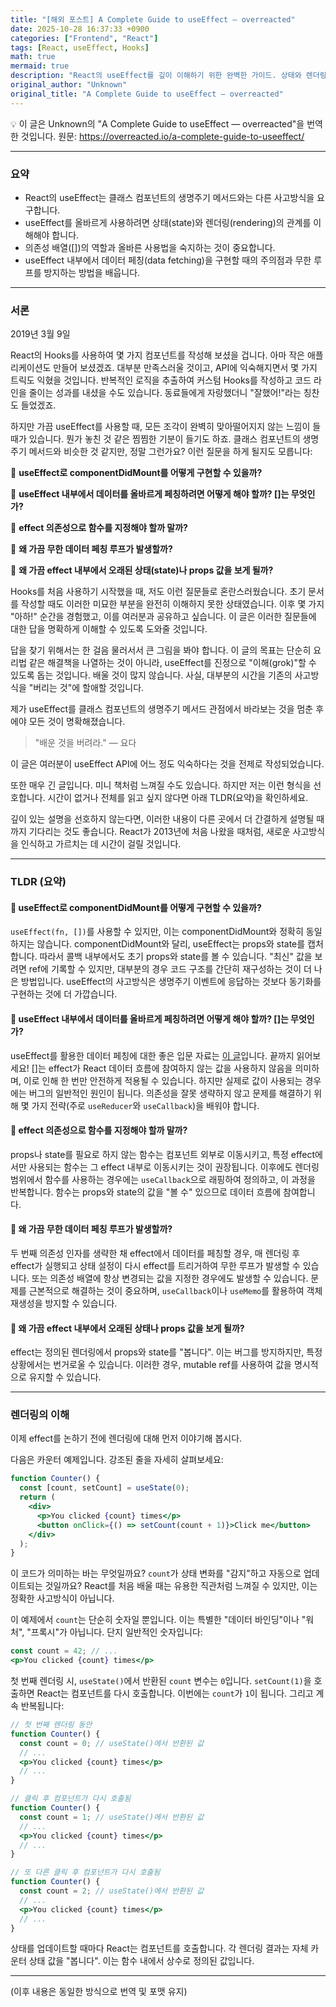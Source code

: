 ```yaml
---
title: "[해외 포스트] A Complete Guide to useEffect — overreacted"
date: 2025-10-28 16:37:33 +0900
categories: ["Frontend", "React"]
tags: [React, useEffect, Hooks]
math: true
mermaid: true
description: "React의 useEffect를 깊이 이해하기 위한 완벽한 가이드. 상태와 렌더링의 관계를 탐구합니다."
original_author: "Unknown"
original_title: "A Complete Guide to useEffect — overreacted"
---
```


💡 이 글은 Unknown의 "A Complete Guide to useEffect — overreacted"을 번역한 것입니다.
원문: https://overreacted.io/a-complete-guide-to-useeffect/

---

### 요약
- React의 useEffect는 클래스 컴포넌트의 생명주기 메서드와는 다른 사고방식을 요구합니다.
- useEffect를 올바르게 사용하려면 상태(state)와 렌더링(rendering)의 관계를 이해해야 합니다.
- 의존성 배열([])의 역할과 올바른 사용법을 숙지하는 것이 중요합니다.
- useEffect 내부에서 데이터 페칭(data fetching)을 구현할 때의 주의점과 무한 루프를 방지하는 방법을 배웁니다.

---

### 서론
2019년 3월 9일

React의 Hooks를 사용하여 몇 가지 컴포넌트를 작성해 보셨을 겁니다. 아마 작은 애플리케이션도 만들어 보셨겠죠. 대부분 만족스러울 것이고, API에 익숙해지면서 몇 가지 트릭도 익혔을 것입니다. 반복적인 로직을 추출하여 커스텀 Hooks를 작성하고 코드 라인을 줄이는 성과를 내셨을 수도 있습니다. 동료들에게 자랑했더니 "잘했어!"라는 칭찬도 들었겠죠.

하지만 가끔 useEffect를 사용할 때, 모든 조각이 완벽히 맞아떨어지지 않는 느낌이 들 때가 있습니다. 뭔가 놓친 것 같은 찜찜한 기분이 들기도 하죠. 클래스 컴포넌트의 생명주기 메서드와 비슷한 것 같지만, 정말 그런가요? 이런 질문을 하게 될지도 모릅니다:

🤔 **useEffect로 componentDidMount를 어떻게 구현할 수 있을까?**

🤔 **useEffect 내부에서 데이터를 올바르게 페칭하려면 어떻게 해야 할까? []는 무엇인가?**

🤔 **effect 의존성으로 함수를 지정해야 할까 말까?**

🤔 **왜 가끔 무한 데이터 페칭 루프가 발생할까?**

🤔 **왜 가끔 effect 내부에서 오래된 상태(state)나 props 값을 보게 될까?**

Hooks를 처음 사용하기 시작했을 때, 저도 이런 질문들로 혼란스러웠습니다. 초기 문서를 작성할 때도 이러한 미묘한 부분을 완전히 이해하지 못한 상태였습니다. 이후 몇 가지 "아하!" 순간을 경험했고, 이를 여러분과 공유하고 싶습니다. 이 글은 이러한 질문들에 대한 답을 명확하게 이해할 수 있도록 도와줄 것입니다.

답을 찾기 위해서는 한 걸음 물러서서 큰 그림을 봐야 합니다. 이 글의 목표는 단순히 요리법 같은 해결책을 나열하는 것이 아니라, useEffect를 진정으로 "이해(grok)"할 수 있도록 돕는 것입니다. 배울 것이 많지 않습니다. 사실, 대부분의 시간을 기존의 사고방식을 "버리는 것"에 할애할 것입니다.

제가 useEffect를 클래스 컴포넌트의 생명주기 메서드 관점에서 바라보는 것을 멈춘 후에야 모든 것이 명확해졌습니다.

> "배운 것을 버려라." — 요다

이 글은 여러분이 useEffect API에 어느 정도 익숙하다는 것을 전제로 작성되었습니다.

또한 매우 긴 글입니다. 미니 책처럼 느껴질 수도 있습니다. 하지만 저는 이런 형식을 선호합니다. 시간이 없거나 전체를 읽고 싶지 않다면 아래 TLDR(요약)을 확인하세요.

깊이 있는 설명을 선호하지 않는다면, 이러한 내용이 다른 곳에서 더 간결하게 설명될 때까지 기다리는 것도 좋습니다. React가 2013년에 처음 나왔을 때처럼, 새로운 사고방식을 인식하고 가르치는 데 시간이 걸릴 것입니다.

---

### TLDR (요약)

#### 🤔 **useEffect로 componentDidMount를 어떻게 구현할 수 있을까?**

`useEffect(fn, [])`를 사용할 수 있지만, 이는 componentDidMount와 정확히 동일하지는 않습니다. componentDidMount와 달리, useEffect는 props와 state를 캡처합니다. 따라서 콜백 내부에서도 초기 props와 state를 볼 수 있습니다. "최신" 값을 보려면 ref에 기록할 수 있지만, 대부분의 경우 코드 구조를 간단히 재구성하는 것이 더 나은 방법입니다. useEffect의 사고방식은 생명주기 이벤트에 응답하는 것보다 동기화를 구현하는 것에 더 가깝습니다.

#### 🤔 **useEffect 내부에서 데이터를 올바르게 페칭하려면 어떻게 해야 할까? []는 무엇인가?**

useEffect를 활용한 데이터 페칭에 대한 좋은 입문 자료는 [이 글](https://overreacted.io/)입니다. 끝까지 읽어보세요! []는 effect가 React 데이터 흐름에 참여하지 않는 값을 사용하지 않음을 의미하며, 이로 인해 한 번만 안전하게 적용될 수 있습니다. 하지만 실제로 값이 사용되는 경우에는 버그의 일반적인 원인이 됩니다. 의존성을 잘못 생략하지 않고 문제를 해결하기 위해 몇 가지 전략(주로 `useReducer`와 `useCallback`)을 배워야 합니다.

#### 🤔 **effect 의존성으로 함수를 지정해야 할까 말까?**

props나 state를 필요로 하지 않는 함수는 컴포넌트 외부로 이동시키고, 특정 effect에서만 사용되는 함수는 그 effect 내부로 이동시키는 것이 권장됩니다. 이후에도 렌더링 범위에서 함수를 사용하는 경우에는 `useCallback`으로 래핑하여 정의하고, 이 과정을 반복합니다. 함수는 props와 state의 값을 "볼 수" 있으므로 데이터 흐름에 참여합니다.

#### 🤔 **왜 가끔 무한 데이터 페칭 루프가 발생할까?**

두 번째 의존성 인자를 생략한 채 effect에서 데이터를 페칭할 경우, 매 렌더링 후 effect가 실행되고 상태 설정이 다시 effect를 트리거하여 무한 루프가 발생할 수 있습니다. 또는 의존성 배열에 항상 변경되는 값을 지정한 경우에도 발생할 수 있습니다. 문제를 근본적으로 해결하는 것이 중요하며, `useCallback`이나 `useMemo`를 활용하여 객체 재생성을 방지할 수 있습니다.

#### 🤔 **왜 가끔 effect 내부에서 오래된 상태나 props 값을 보게 될까?**

effect는 정의된 렌더링에서 props와 state를 "봅니다". 이는 버그를 방지하지만, 특정 상황에서는 번거로울 수 있습니다. 이러한 경우, mutable ref를 사용하여 값을 명시적으로 유지할 수 있습니다.

---

### 렌더링의 이해

이제 effect를 논하기 전에 렌더링에 대해 먼저 이야기해 봅시다.

다음은 카운터 예제입니다. 강조된 줄을 자세히 살펴보세요:

```jsx
function Counter() {
  const [count, setCount] = useState(0);
  return (
    <div>
      <p>You clicked {count} times</p>
      <button onClick={() => setCount(count + 1)}>Click me</button>
    </div>
  );
}
```

이 코드가 의미하는 바는 무엇일까요? `count`가 상태 변화를 "감지"하고 자동으로 업데이트되는 것일까요? React를 처음 배울 때는 유용한 직관처럼 느껴질 수 있지만, 이는 정확한 사고방식이 아닙니다.

이 예제에서 `count`는 단순히 숫자일 뿐입니다. 이는 특별한 "데이터 바인딩"이나 "워처", "프록시"가 아닙니다. 단지 일반적인 숫자입니다:

```jsx
const count = 42; // ...
<p>You clicked {count} times</p>
```

첫 번째 렌더링 시, `useState()`에서 반환된 `count` 변수는 `0`입니다. `setCount(1)`을 호출하면 React는 컴포넌트를 다시 호출합니다. 이번에는 `count`가 `1`이 됩니다. 그리고 계속 반복됩니다:

```jsx
// 첫 번째 렌더링 동안
function Counter() {
  const count = 0; // useState()에서 반환된 값
  // ...
  <p>You clicked {count} times</p>
  // ...
}

// 클릭 후 컴포넌트가 다시 호출됨
function Counter() {
  const count = 1; // useState()에서 반환된 값
  // ...
  <p>You clicked {count} times</p>
  // ...
}

// 또 다른 클릭 후 컴포넌트가 다시 호출됨
function Counter() {
  const count = 2; // useState()에서 반환된 값
  // ...
  <p>You clicked {count} times</p>
  // ...
}
```

상태를 업데이트할 때마다 React는 컴포넌트를 호출합니다. 각 렌더링 결과는 자체 카운터 상태 값을 "봅니다". 이는 함수 내에서 상수로 정의된 값입니다.

---

(이후 내용은 동일한 방식으로 번역 및 포맷 유지)

